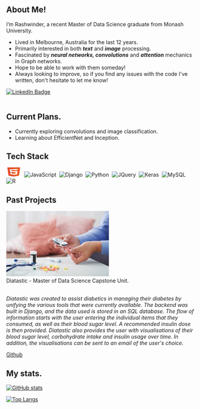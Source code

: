 <h2>
  About Me!
</h2>

I’m Rashwinder, a recent Master of Data Science graduate from Monash University.
* Lived in Melbourne, Australia for the last 12 years.
* Primarily interested in both ***text*** and ***image*** processing.
* Fascinated by ***neural networks, convolutions*** and ***attention*** mechanics in Graph networks.
* Hope to be able to work with them someday!
* Always looking to improve, so if you find any issues with the code I've written, don't hesitate to let me know!
<div id="badges">
  <a href="https://www.linkedin.com/in/rashwinder-pal-singh-dhillon-0032b0199">
    <img src="https://img.shields.io/badge/LinkedIn-blue?style=for-the-badge&logo=linkedin&logoColor=white" alt="LinkedIn Badge"/>
  </a>
</div>
<br/>

<h2>
  Current Plans.
</h2>

* Currently exploring convolutions and image classification.
* Learning about EfficientNet and Inception.

<h2>
  Tech Stack
</h2>
<div>
  <img src="https://github.com/devicons/devicon/blob/master/icons/html5/html5-original.svg" title="HTML5" alt="HTML" width="40" height="25"/>&nbsp;
  <img src="https://img.shields.io/badge/JavaScript-323330?style=for-the-badge&logo=javascript&logoColor=F7DF1E" title="JavaScript" alt="JavaScript" width="100"
       height="25"/>&nbsp;
  <img src="https://img.shields.io/badge/Django-092E20?style=for-the-badge&logo=django&logoColor=green" title="Django" alt="Django" width="80" height="25"/>&nbsp;
  <img src="https://img.shields.io/badge/Python-FFD43B?style=for-the-badge&logo=python&logoColor=blue" title="Python" alt="Python" width="80" height="25"/>&nbsp;
  <img src="https://img.shields.io/badge/jQuery-0769AD?style=for-the-badge&logo=jquery&logoColor=white" title="JQuery" alt="JQuery" width="80" height="25"/>&nbsp;
  <img src="https://img.shields.io/badge/Keras-FF0000?style=for-the-badge&logo=keras&logoColor=white" title="Keras" alt="Keras" width="80" height="25"/>&nbsp;
  <img src="https://img.shields.io/badge/MySQL-005C84?style=for-the-badge&logo=mysql&logoColor=white" title="MySQL" alt="MySQL" width="80" height="25"/>&nbsp;
  <img src="https://img.shields.io/badge/R-276DC3?style=for-the-badge&logo=r&logoColor=white" title="R" alt="R" width="50" height="25"/>&nbsp;
</div>


<h2>
  Past Projects
</h2>

<a href="http://www.diatastic.tk">
  <img src="https://github.com/Rashwinder/Diatastic/blob/main/static/images/test.jpg" alt="Diatastic" height="175" width="275"/>
</a>
<br/>
Diatastic - Master of Data Science Capstone Unit.
<br/>
<br/>

*Diatastic was created to assist diabetics in managing their diabetes by unifying the various tools that were currently available. The backend was built in Django, and the data used is stored in an SQL database. The flow of information starts with the user entering the individual items that they consumed, as well as their blood sugar level. A recommended insulin dose is then provided. Diatastic also provides the user with visualisations of their blood sugar level, carbohydrate intake and insulin usage over time. In addition, the visualisations can be sent to an email of the user's choice.*

 
[Github](https://github.com/Rashwinder/Diatastic)
 


<h2>
  My stats.
</h2>
 
[![GitHub stats](https://github-readme-stats.vercel.app/api?username=Rashwinder&show_icons=true&theme=radical)](https://git.io/streak-stats)

[![Top Langs](https://github-readme-stats.vercel.app/api/top-langs/?username=Rashwinder&show_icons=true&theme=radical&layout=compact)](https://github.com/rashwinder/github-readme-stats)
